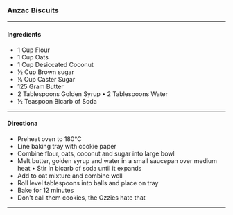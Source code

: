 ### Anzac Biscuits
---
#### Ingredients
- 1 Cup Flour
- 1 Cup Oats
- 1 Cup Desiccated Coconut
- 1⁄2 Cup Brown sugar
- 1⁄4 Cup Caster Sugar
- 125 Gram Butter
- 2 Tablespoons Golden Syrup • 2 Tablespoons Water
- 1⁄2 Teaspoon Bicarb of Soda
---
#### Directiona
- Preheat oven to 180°C
- Line baking tray with cookie paper
- Combine flour, oats, coconut and sugar into large bowl
- Melt butter, golden syrup and water in a small saucepan over medium heat • Stir in bicarb of soda until it expands
- Add to oat mixture and combine well
- Roll level tablespoons into balls and place on tray
- Bake for 12 minutes
- Don't call them cookies, the Ozzies hate that
---